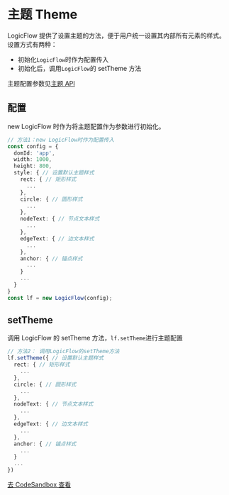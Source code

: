 # 主题 Theme

LogicFlow 提供了设置主题的方法，便于用户统一设置其内部所有元素的样式。  
设置方式有两种：

- 初始化`LogicFlow`时作为配置传入
- 初始化后，调用`LogicFlow`的 setTheme 方法

主题配置参数见[主题 API](zh/api/themeApi)

## 配置

new LogicFlow 时作为将主题配置作为参数进行初始化。

```ts
// 方法1：new LogicFlow时作为配置传入
const config = {
  domId: 'app',
  width: 1000,
  height: 800,
  style: { // 设置默认主题样式
    rect: { // 矩形样式
      ...
    },
    circle: { // 圆形样式
      ...
    },
    nodeText: { // 节点文本样式
      ...
    },
    edgeText: { // 边文本样式
      ...
    },
    anchor: { // 锚点样式
      ...
    }
    ...
  }
}
const lf = new LogicFlow(config);
```

## setTheme

调用 LogicFlow 的 setTheme 方法，`lf.setTheme`进行主题配置

```ts
// 方法2： 调用LogicFlow的setTheme方法
lf.setTheme({ // 设置默认主题样式
  rect: { // 矩形样式
    ...
  },
  circle: { // 圆形样式
    ...
  },
  nodeText: { // 节点文本样式
    ...
  },
  edgeText: { // 边文本样式
    ...
  },
  anchor: { // 锚点样式
    ...
  }
  ...
})
```

<a href="https://codesandbox.io/embed/logicflow-step6-err2o?fontsize=14&hidenavigation=1&theme=dark&view=preview" target="_blank"> 去 CodeSandbox 查看</a>
